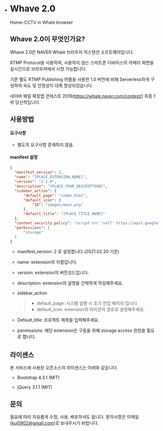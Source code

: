* # Whave 2.0

  Home-CCTV in Whale browser

  

  ## Whave 2.0이 무엇인가요?

  Whave 2.0은 NAVER Whale 브라우저 익스텐션 소프트웨어입니다.

  RTMP Protocol을 사용하여, 사용하지 않는 스마트폰 디바이스의 카메라 화면을 실시간으로 브라우저에서 시청 가능합니다.

  기존 별도 RTMP Publishing 어플을 사용한 1.0 버전에 비해 Serverless하게 구성하여 속도 및 안정성이 대폭 향상되었습니다.


  네이버 웨일 확장앱 콘테스트 2019(https://whale.naver.com/contest/) 최종 1위 당선작입니다.

  

  ## 사용방법

  #### 요구사항

  - 별도의 요구사항 존재하지 않음.

  

  #### manifest 설정

  ```json
  {
  	"manifest_version": 2,
  	"name": "[PLACE_EXTENSION_NAME]",
  	"version": "2.1.0",
  	"description": "[PLACE_YOUR_DESCRIPTION]",
  	"sidebar_action": {
  		"default_page": "index.html",
  		"default_icon": {
  			"16": "images/main.png"
  		},
  		"default_title": "[PLACE_TITLE_NAME]"
  	},
  	"content_security_policy": "script-src 'self' https://apis.google.com; object-src 'self'",
  	"permissions": [
  		"storage"
  	]
  }
  ```

  * manifest_version: 2 로 설정합니다.(2021.02.20 기준)

  * name: extension의 이름입니다.

  * version: extension의 버전코드입니다.

  * description: extension의 설명을 간략하게 작성해주세요.

  * sidebar_action

    > * default_page: 시스템 실행 시 초기 진입 페이지 입니다.
    > * default_icon: extension의 아이콘의 경로로 설정해주세요.

  * Default_title: 프로젝트 제목을 입력해주세요.
  * permissions: 해당 extension은 구동을 위해 storage access 권한을 필요로 합니다.

  ######

  ## 라이센스

  본 서비스에 사용된 오픈소스의 라이센스는 아래와 같습니다.

  - Bootstrap 4.3.1 (MIT)

  - jQuery 3.1.1 (MIT)

    

  ## 문의

  필요에 따라 자유롭게 수정, 사용, 배포하셔도 됩니다.
  문의사항은 이메일(kuj0902@gmail.com)로 보내주시기 바랍니다.